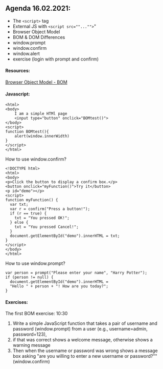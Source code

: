 ## Agenda 16.02.2021:

- The `<script>` tag
- External JS with `<script src=""..."">`"
- Browser Object Model
- BOM & DOM Differences
- window.prompt
- window.confirm
- window.alert
- exercise (login with prompt and confirm)

#### Resources:

[Browser Object Model - BOM](https://www.slideshare.net/WebStackAcademy/javascript-chapter-13-browser-object-modelbom)

#### Javascript:

```
<html>
<body>
    I am a simple HTMl page
    <input type="button" onclick="BOMtest()">
</body>
<script>
function BOMtest(){
    alert(window.innerWidth)
}
</script>
</html>
```

How to use window.confirm?

```
<!DOCTYPE html>
<html>
<body>
<p>Click the button to display a confirm box.</p>
<button onclick="myFunction()">Try it</button>
<p id="demo"></p>
<script>
function myFunction() {
  var txt;
  var r = confirm("Press a button!");
  if (r == true) {
    txt = "You pressed OK!";
  } else {
    txt = "You pressed Cancel!";
  }
  document.getElementById("demo").innerHTML = txt;
}
</script>
</body>
</html>
```

How to use window.prompt?

```
var person = prompt("Please enter your name", "Harry Potter");
if (person != null) {
  document.getElementById("demo").innerHTML =
  "Hello " + person + "! How are you today?";
}
```

#### Exercises:

The first BOM exercise:
10:30

1. Write a simple JavaScript function that takes a pair of username and password (window.prompt) from a user (e.g., username=admin, password=123),
2. if that was correct shows a welcome message, otherwise shows a warning message
3. Then when the username or password was wrong shows a message box asking "are you willing to enter a new username or password?"" (window.confirm)
